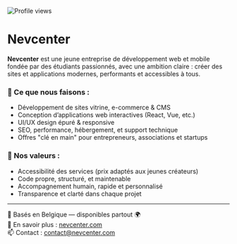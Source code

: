 ![Profile views](https://komarev.com/ghpvc/?username=nevcenter&color=blue&style=flat-square)
# Nevcenter

**Nevcenter** est une jeune entreprise de développement web et mobile fondée par des étudiants passionnés, avec une ambition claire : créer des sites et applications modernes, performants et accessibles à tous.

### 🚀 Ce que nous faisons :
- Développement de sites vitrine, e-commerce & CMS
- Conception d’applications web interactives (React, Vue, etc.)
- UI/UX design épuré & responsive
- SEO, performance, hébergement, et support technique
- Offres "clé en main" pour entrepreneurs, associations et startups

### 💼 Nos valeurs :
- Accessibilité des services (prix adaptés aux jeunes créateurs)
- Code propre, structuré, et maintenable
- Accompagnement humain, rapide et personnalisé
- Transparence et clarté dans chaque projet

---

📍 Basés en Belgique — disponibles partout 🌍  
🔗 En savoir plus : [nevcenter.com](https://nevcenter.com)   
📫 Contact : contact@nevcenter.com

